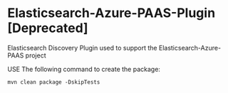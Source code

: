 Elasticsearch-Azure-PAAS-Plugin [Deprecated]
===============================

Elasticsearch Discovery Plugin used to support the Elasticsearch-Azure-PAAS project

USE The following command to create the package:

    mvn clean package -DskipTests

